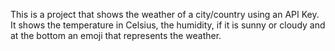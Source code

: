 This is a project that shows the weather of a city/country using an API Key. 
It shows the temperature in Celsius, the humidity, if it is sunny or cloudy and at the bottom an emoji that represents the weather.
